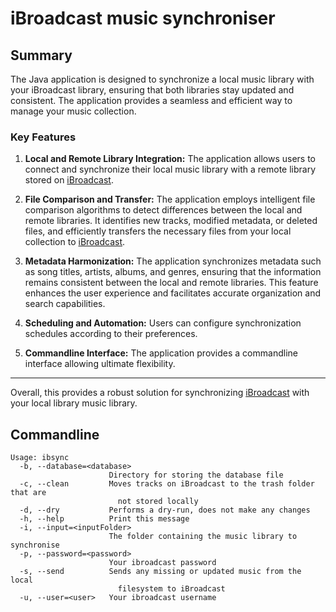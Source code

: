 # iBroadcast music synchroniser 

## Summary

The Java application is designed to synchronize a local music library with your iBroadcast library, ensuring that both libraries stay updated and consistent. The application provides a seamless and efficient way to manage your music collection.

### Key Features

1. **Local and Remote Library Integration:** The application allows users to connect and synchronize their local music library with a remote library stored on [iBroadcast](https://www.ibroadcast.com/).

2. **File Comparison and Transfer:** The application employs intelligent file comparison algorithms to detect differences between the local and remote libraries. It identifies new tracks, modified metadata, or deleted files, and efficiently transfers the necessary files from your local collection to [iBroadcast](https://www.ibroadcast.com/).

3. **Metadata Harmonization:** The application synchronizes metadata such as song titles, artists, albums, and genres, ensuring that the information remains consistent between the local and remote libraries. This feature enhances the user experience and facilitates accurate organization and search capabilities.

4. **Scheduling and Automation:** Users can configure synchronization schedules according to their preferences. 

5. **Commandline Interface:** The application provides a commandline interface allowing ultimate flexibility. 

---

Overall, this provides a robust solution for synchronizing [iBroadcast](https://www.ibroadcast.com/) with your local library music library. 

## Commandline

```
Usage: ibsync
  -b, --database=<database>
                      Directory for storing the database file
  -c, --clean         Moves tracks on iBroadcast to the trash folder that are
                        not stored locally
  -d, --dry           Performs a dry-run, does not make any changes
  -h, --help          Print this message
  -i, --input=<inputFolder>
                      The folder containing the music library to synchronise
  -p, --password=<password>
                      Your ibroadcast password
  -s, --send          Sends any missing or updated music from the local
                        filesystem to iBroadcast
  -u, --user=<user>   Your ibroadcast username

```
